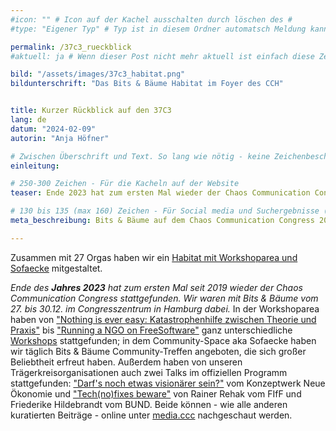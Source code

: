 ```yaml
---
#icon: "" # Icon auf der Kachel ausschalten durch löschen des #
#type: "Eigener Typ" # Typ ist in diesem Ordner automatsch Meldung kann aber hier überschrieben werden z.B. mit "Veröffentlichung" - der Typ erscheint in der Kachel

permalink: /37c3_rueckblick
#aktuell: ja # Wenn dieser Post nicht mehr aktuell ist einfach diese Zeile mit # auskommentieren

bild: "/assets/images/37c3_habitat.png"
bildunterschrift: "Das Bits & Bäume Habitat im Foyer des CCH"


title: Kurzer Rückblick auf den 37C3
lang: de
datum: "2024-02-09"
autorin: "Anja Höfner"

# Zwischen Überschrift und Text. So lang wie nötig - keine Zeichenbeschränkung
einleitung: 

# 250-300 Zeichen - Für die Kacheln auf der Website
teaser: Ende 2023 hat zum ersten Mal wieder der Chaos Communication Congress stattgefunden. Wir waren mit Bits & Bäume in Hamburg dabei.

# 130 bis 135 (max 160) Zeichen - Für Social media und Suchergebnisse (also extern)
meta_beschreibung: Bits & Bäume auf dem Chaos Communication Congress 2019 – ein Bericht.

---
```

Zusammen mit 27 Orgas haben wir ein <a href="https://events.ccc.de/congress/2023/hub/de/assembly/bitsundbaeume_aboutfreedom/">Habitat mit Workshoparea und Sofaecke</a> mitgestaltet.

			

<i>Ende des **Jahres 2023** hat zum ersten Mal seit 2019 wieder der Chaos Communication Congress stattgefunden. Wir waren mit Bits & Bäume vom 27. bis 30.12. im Congresszentrum in Hamburg dabei.</i>
In der Workshoparea haben von <a href="https://events.ccc.de/congress/2023/hub/de/event/nothing-s-ever-easy-emt-einsatze-zwischen-theorie-/">"Nothing is ever easy: Katastrophenhilfe zwischen Theorie und Praxis"</a> bis <a href="https://events.ccc.de/congress/2023/hub/de/event/running-a-ngo-on-freesoftware/">"Running a NGO on FreeSoftware"</a> ganz unterschiedliche <a href="https://events.ccc.de/congress/2023/hub/de/room/bits-baume-workshop-space/">Workshops</a> stattgefunden; in dem Community-Space aka Sofaecke haben wir täglich Bits & Bäume Community-Treffen angeboten, die sich großer Beliebtheit erfreut haben. Außerdem haben von unseren Trägerkreisorganisationen auch zwei Talks im offiziellen Programm stattgefunden: <a href="https://media.ccc.de/v/37c3-11950-darf_s_noch_etwas_visionarer_sein">"Darf's noch etwas visionärer sein?"</a> vom Konzeptwerk Neue Ökonomie und <a href="https://media.ccc.de/v/37c3-11996-tech_no_fixes_beware">"Tech(no)fixes beware"</a> von Rainer Rehak vom FIfF und Friederike Hildebrandt vom BUND. Beide können - wie alle anderen kuratierten Beiträge - online unter <a href="https://media.ccc.de">media.ccc</a> nachgeschaut werden. 
	
	







